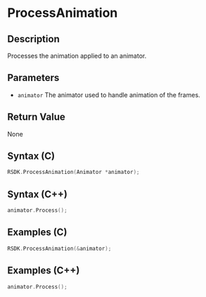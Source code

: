 # ProcessAnimation

## Description
Processes the animation applied to an animator.

## Parameters

- `animator`
The animator used to handle animation of the frames.

## Return Value
None

## Syntax (C)
```c
RSDK.ProcessAnimation(Animator *animator);
```

## Syntax (C++)
```cpp
animator.Process();
```

## Examples (C)
```c
RSDK.ProcessAnimation(&animator);
```

## Examples (C++)
```cpp
animator.Process();
```